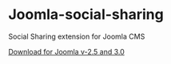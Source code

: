 Joomla-social-sharing
=====================

Social Sharing extension for Joomla CMS

<a href="https://github.com/LoginRadius/Joomla-social-sharing/zipball/master"> Download for Joomla v-2.5 and 3.0</a>
